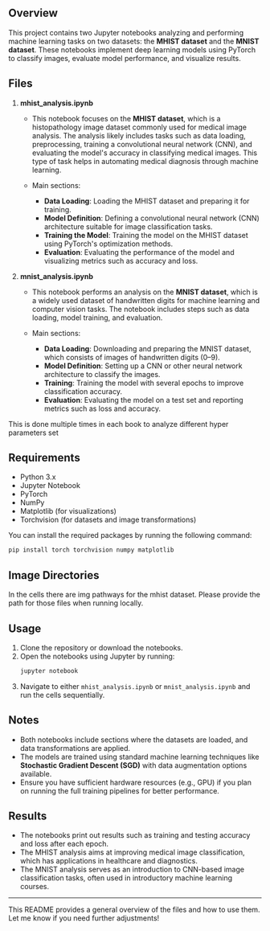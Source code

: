 
## Overview

This project contains two Jupyter notebooks analyzing and performing machine learning tasks on two datasets: the **MHIST dataset** and the **MNIST dataset**. These notebooks implement deep learning models using PyTorch to classify images, evaluate model performance, and visualize results.

## Files

1. **mhist_analysis.ipynb**
   - This notebook focuses on the **MHIST dataset**, which is a histopathology image dataset commonly used for medical image analysis. The analysis likely includes tasks such as data loading, preprocessing, training a convolutional neural network (CNN), and evaluating the model's accuracy in classifying medical images. This type of task helps in automating medical diagnosis through machine learning.
   
   - Main sections:
     - **Data Loading**: Loading the MHIST dataset and preparing it for training.
     - **Model Definition**: Defining a convolutional neural network (CNN) architecture suitable for image classification tasks.
     - **Training the Model**: Training the model on the MHIST dataset using PyTorch's optimization methods.
     - **Evaluation**: Evaluating the performance of the model and visualizing metrics such as accuracy and loss.

2. **mnist_analysis.ipynb**
   - This notebook performs an analysis on the **MNIST dataset**, which is a widely used dataset of handwritten digits for machine learning and computer vision tasks. The notebook includes steps such as data loading, model training, and evaluation.
   
   - Main sections:
     - **Data Loading**: Downloading and preparing the MNIST dataset, which consists of images of handwritten digits (0–9).
     - **Model Definition**: Setting up a CNN or other neural network architecture to classify the images.
     - **Training**: Training the model with several epochs to improve classification accuracy.
     - **Evaluation**: Evaluating the model on a test set and reporting metrics such as loss and accuracy.

This is done multiple times in each book to analyze different hyper parameters set

## Requirements

- Python 3.x
- Jupyter Notebook
- PyTorch
- NumPy
- Matplotlib (for visualizations)
- Torchvision (for datasets and image transformations)

You can install the required packages by running the following command:

```bash
pip install torch torchvision numpy matplotlib
```

## Image Directories

In the cells there are img pathways for the mhist dataset. Please provide the path for those files when running locally.

## Usage

1. Clone the repository or download the notebooks.
2. Open the notebooks using Jupyter by running:
   ```bash
   jupyter notebook
   ```
3. Navigate to either `mhist_analysis.ipynb` or `mnist_analysis.ipynb` and run the cells sequentially.

## Notes

- Both notebooks include sections where the datasets are loaded, and data transformations are applied.
- The models are trained using standard machine learning techniques like **Stochastic Gradient Descent (SGD)** with data augmentation options available.
- Ensure you have sufficient hardware resources (e.g., GPU) if you plan on running the full training pipelines for better performance.

## Results

- The notebooks print out results such as training and testing accuracy and loss after each epoch.
- The MHIST analysis aims at improving medical image classification, which has applications in healthcare and diagnostics.
- The MNIST analysis serves as an introduction to CNN-based image classification tasks, often used in introductory machine learning courses.

---

This README provides a general overview of the files and how to use them. Let me know if you need further adjustments!